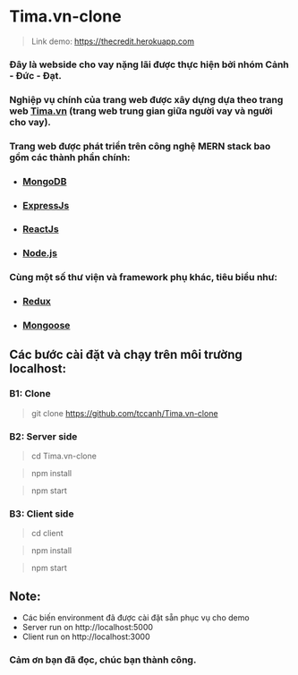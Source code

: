 # Tima.vn-clone

> Link demo: https://thecredit.herokuapp.com

### Đây là webside cho vay nặng lãi được thực hiện bởi nhóm Cảnh - Đức - Đạt.

### Nghiệp vụ chính của trang web được xây dựng dựa theo trang web [Tima.vn](https://tima.vn) (trang web trung gian giữa người vay và người cho vay).

### Trang web được phát triển trên công nghệ MERN stack bao gồm các thành phần chính:

- ### [MongoDB](https://www.mongodb.com)
- ### [ExpressJs](https://expressjs.com)
- ### [ReactJs](https://reactjs.org)
- ### [Node.js](https://nodejs.org)

### Cùng một số thư viện và framework phụ khác, tiêu biểu như:

- ### [Redux](https://redux.js.org/)
- ### [Mongoose](https://mongoosejs.com/)

## Các bước cài đặt và chạy trên môi trường localhost:

### B1: Clone

> git clone https://github.com/tccanh/Tima.vn-clone

### B2: Server side

> cd Tima.vn-clone

> npm install

> npm start

### B3: Client side

> cd client

> npm install

> npm start

## Note:

- Các biến environment đã được cài đặt sẵn phục vụ cho demo
- Server run on http://localhost:5000
- Client run on http://localhost:3000

### Cảm ơn bạn đã đọc, chúc bạn thành công.
